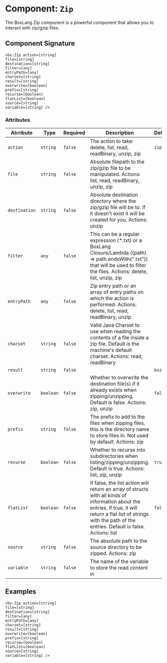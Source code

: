[comment]: # (Note: This documentation is generated dynamically in the build process.  To modify the contents, change the javadoc on the _invoke method of the Component class)
# Component: `Zip`

The BoxLang Zip component is a powerful component that allows you to interact with zip/gzip files.

## Component Signature

```
<bx:Zip action=[string]
file=[string]
destination=[string]
filter=[any]
entryPath=[any]
charset=[string]
result=[string]
overwrite=[boolean]
prefix=[string]
recurse=[boolean]
flatList=[boolean]
source=[string]
variable=[string] />
```

### Attributes


| Atrribute | Type | Required | Description | Default |
|----------|------|----------|-------------|---------|
| `action` | `string` | `false` | The action to take: delete, list, read, readBinary, unzip, zip | `zip` |
| `file` | `string` | `false` | Absolute filepath to the zip/gzip file to be manipulated. Actions: list, read, readBinary, unzip, zip |  |
| `destination` | `string` | `false` | Absolute destination directory where the zip/gzip file will be to. If it doesn't exist it will be created for you. Actions: unzip |  |
| `filter` | `any` | `false` | This can be a regular expression (*.txt) or a BoxLang Closure/Lambda ((path) => path.endsWith(".txt")) that will be used to filter the files. Actions: delete, list, unzip, zip |  |
| `entryPath` | `any` | `false` | Zip entry path or an array of entry paths on which the action is performed. Actions: delete, list, read, readBinary, unzip |  |
| `charset` | `string` | `false` | Valid Java Charset to use when reading the contents of a file inside a zip file. Default is the machine's default charset. Actions: read, readBinary |  |
| `result` | `string` | `false` |  | `bxzip` |
| `overwrite` | `boolean` | `false` | Whether to overwrite the destination file(s) if it already exists when zipping/unzipping. Default is false. Actions: zip, unzip | `false` |
| `prefix` | `string` | `false` | The prefix to add to the files when zipping files, this is the directory name to store files in. Not used by default. Actions: zip |  |
| `recurse` | `boolean` | `false` | Whether to recurse into subdirectories when listing/zipping/unzipping. Default is true. Actions: list, zip, unzip | `true` |
| `flatList` | `boolean` | `false` | If false, the list action will return an array of structs with all kinds of information about the entries. If true, it will return a flat list of strings with the path of the entries. Default is false. Actions: list | `false` |
| `source` | `string` | `false` | The absolute path to the source directory to be zipped. Actions: zip |  |
| `variable` | `string` | `false` | The name of the variable to store the read content in |  |

## Examples

```
<bx:Zip action=[string]
file=[string]
destination=[string]
filter=[any]
entryPath=[any]
charset=[string]
result=[string]
overwrite=[boolean]
prefix=[string]
recurse=[boolean]
flatList=[boolean]
source=[string]
variable=[string] />
```
